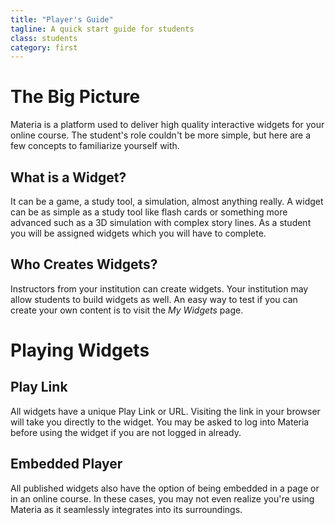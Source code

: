 ```yaml
---
title: "Player's Guide"
tagline: A quick start guide for students
class: students
category: first
---
```

# The Big Picture

Materia is a platform used to deliver high quality interactive widgets for your online course. The student's role couldn't be more simple, but here are a few concepts to familiarize yourself with.

## What is a Widget?

It can be a game, a study tool, a simulation, almost anything really. A widget can be as simple as a study tool like flash cards or something more advanced such as a 3D simulation with complex story lines.  As a student you will be assigned widgets which you will have to complete.

## Who Creates Widgets?

Instructors from your institution can create widgets.  Your institution may allow students to build widgets as well. An easy way to test if you can create your own content is to visit the *My Widgets* page.

# Playing Widgets

## Play Link

All widgets have a unique Play Link or URL. Visiting the link in your browser will take you directly to the widget. You may be asked to log into Materia before using the widget if you are not logged in already.

## Embedded Player

All published widgets also have the option of being embedded in a page or in an online course. In these cases, you may not even realize you're using Materia as it seamlessly integrates into its surroundings.
